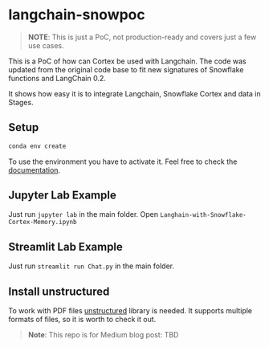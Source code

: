 # langchain-snowpoc

> **NOTE**: This is just a PoC, not production-ready and covers just a few use cases.

This is a PoC of how can Cortex be used with Langchain.
The code was updated from the original code base to fit
new signatures of Snowflake functions and LangChain 0.2.

It shows how easy it is to integrate Langchain, Snowflake
Cortex and data in Stages.

## Setup

```bash
conda env create
```

To use the environment you have to activate it. Feel free
to check the [documentation](https://conda.io/projects/conda/en/latest/user-guide/install/macos.html).

## Jupyter Lab Example

Just run `jupyter lab` in the main folder. Open `Langhain-with-Snowflake-Cortex-Memory.ipynb`

## Streamlit Lab Example

Just run `streamlit run Chat.py` in the main folder.

## Install unstructured

To work with PDF files
[unstructured](https://python.langchain.com/v0.2/docs/integrations/document_loaders/unstructured_file/)
library is needed. It supports multiple formats of files,
so it is worth to check it out.

> **Note**: This repo is for Medium blog post: TBD
